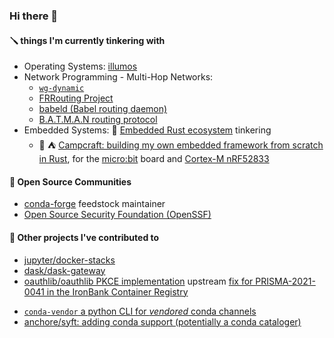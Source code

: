 ### Hi there 👋

#### 🪛 things I'm currently tinkering with
* Operating Systems: [illumos](https://illumos.org/docs/)
* Network Programming - Multi-Hop Networks:
  * [`wg-dynamic`](https://github.com/rigzba21/wg-dynamic)
  * [FRRouting Project](https://frrouting.org)
  * [babeld (Babel routing daemon)](https://github.com/jech/babeld)
  * [B.A.T.M.A.N routing protocol](https://www.open-mesh.org/projects/open-mesh/wiki/BATMANConcept)
* Embedded Systems: 🦀 [Embedded Rust ecosystem](https://github.com/rust-embedded/awesome-embedded-rust) tinkering
  * 🦀 ⛺ [Campcraft: building my own embedded framework from scratch in Rust](https://gitlab.com/rigzba21/campcraft), for the [micro:bit](https://microbit.org/) board and [Cortex-M nRF52833](https://www.nordicsemi.com/Products/nRF52833)
 
#### 💬 Open Source Communities
* [conda-forge](https://github.com/conda-forge) feedstock maintainer
* [Open Source Security Foundation (OpenSSF)](https://github.com/ossf)

#### 🔭 Other projects I've contributed to
* [jupyter/docker-stacks](https://github.com/jupyter/docker-stacks/pull/1421)
* [dask/dask-gateway](https://github.com/dask/dask-gateway/pull/559)
* [oauthlib/oauthlib PKCE implementation](https://github.com/oauthlib/oauthlib/pull/786) upstream [fix for PRISMA-2021-0041 in the IronBank Container Registry](https://repo1.dso.mil/dsop/opensource/metrostar/jupyterhub/-/issues/4)
<!--* Ops + Infra support for [_“Larger Than Memory Data Workflows with Apache Arrow and Ibis”_ workshop for J On The Beach conference](https://voltrondata-labs.github.io/2023-jonthebeach-ibis/)-->
* [`conda-vendor` a python CLI for _vendored_ conda channels](https://github.com/MetroStar/conda-vendor/issues/34)
* [anchore/syft: adding conda support (potentially a conda cataloger)](https://github.com/anchore/syft/issues/932)
<!--
**jvelando/jvelando** is a ✨ _special_ ✨ repository because its `README.md` (this file) appears on your profile.

Here are some ideas to get you started:

- 🔭 I’m currently working on ...
- 🌱 I’m currently learning ...
- 👯 I’m looking to collaborate on ...
- 🤔 I’m looking for help with ...
- 💬 Ask me about ...
- 📫 How to reach me: ...
- 😄 Pronouns: ...
- ⚡ Fun fact: ...
-->


